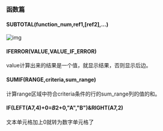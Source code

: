 ### 函数篇

#### SUBTOTAL(function_num,ref1,[ref2],...)

![img](https://ss0.baidu.com/6ONWsjip0QIZ8tyhnq/it/u=428911929,2335651167&fm=173&app=25&f=JPEG?w=640&h=435&s=4B8DED0A510D51ED0C6DF4CA02001072)

#### IFERROR(VALUE,VALUE_IF_ERROR)

value计算出来的结果是一个值，就显示结果，否则显示后边。

#### SUMIF(RANGE,criteria,sum_range)

计算range区域中符合criteria条件的行的sum_range列的值的和。

#### IF(LEFT(A7,4)+0=$B$2+0,"A","B")&RIGHT(A7,2)

文本单元格加上0就转为数字单元格了